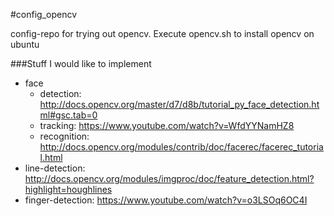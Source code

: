 #config_opencv

config-repo for trying out opencv. Execute opencv.sh to install opencv on ubuntu


###Stuff I would like to implement
 * face
   * detection: http://docs.opencv.org/master/d7/d8b/tutorial_py_face_detection.html#gsc.tab=0
   * tracking: https://www.youtube.com/watch?v=WfdYYNamHZ8
   * recognition: http://docs.opencv.org/modules/contrib/doc/facerec/facerec_tutorial.html
 * line-detection: http://docs.opencv.org/modules/imgproc/doc/feature_detection.html?highlight=houghlines
 * finger-detection: https://www.youtube.com/watch?v=o3LSOq6OC4I
